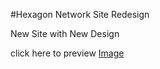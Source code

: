 #Hexagon Network Site Redesign

New Site with New Design

click here to preview [Image](screenshot.tiff)
